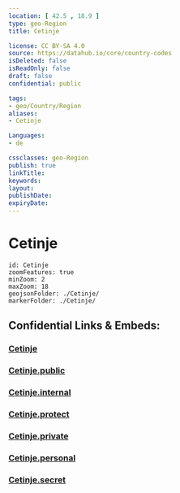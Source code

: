 ```yaml
---
location: [ 42.5 , 18.9 ] 
type: geo-Region
title: Cetinje

license: CC BY-SA 4.0
source: https://datahub.io/core/country-codes
isDeleted: false
isReadOnly: false
draft: false
confidential: public

tags:
- geo/Country/Region
aliases:
- Cetinje

Languages:
- de

cssclasses: geo-Region
publish: true
linkTitle: 
keywords: 
layout: 
publishDate: 
expiryDate: 
---
```


# Cetinje

```leaflet
id: Cetinje
zoomFeatures: true 
minZoom: 2 
maxZoom: 18
geojsonFolder: ./Cetinje/
markerFolder: ./Cetinje/
```


## Confidential Links & Embeds: 

### [Cetinje](/_Standards/Earth/Continent/Europe/Europe~South/Montenegro/Municipalities~Montenegro/Cetinje.md) 

### [Cetinje.public](/_public/Earth/Continent/Europe/Europe~South/Montenegro/Municipalities~Montenegro/Cetinje.public.md) 

### [Cetinje.internal](/_internal/Earth/Continent/Europe/Europe~South/Montenegro/Municipalities~Montenegro/Cetinje.internal.md) 

### [Cetinje.protect](/_protect/Earth/Continent/Europe/Europe~South/Montenegro/Municipalities~Montenegro/Cetinje.protect.md) 

### [Cetinje.private](/_private/Earth/Continent/Europe/Europe~South/Montenegro/Municipalities~Montenegro/Cetinje.private.md) 

### [Cetinje.personal](/_personal/Earth/Continent/Europe/Europe~South/Montenegro/Municipalities~Montenegro/Cetinje.personal.md) 

### [Cetinje.secret](/_secret/Earth/Continent/Europe/Europe~South/Montenegro/Municipalities~Montenegro/Cetinje.secret.md)

